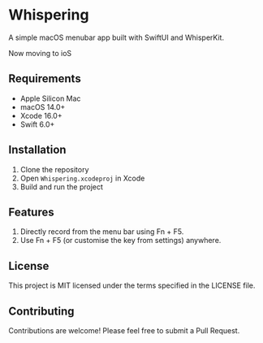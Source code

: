 # Whispering

A simple macOS menubar app built with SwiftUI and WhisperKit.

Now moving to ioS

## Requirements

- Apple Silicon Mac
- macOS 14.0+
- Xcode 16.0+
- Swift 6.0+

## Installation

1. Clone the repository
2. Open `Whispering.xcodeproj` in Xcode
3. Build and run the project

## Features

1. Directly record from the menu bar using Fn + F5.
2. Use Fn + F5 (or customise the key from settings) anywhere.

## License

This project is MIT licensed under the terms specified in the LICENSE file.

## Contributing

Contributions are welcome! Please feel free to submit a Pull Request.
